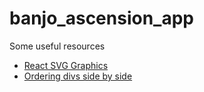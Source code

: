 # banjo_ascension_app

Some useful resources

* [React SVG Graphics](https://datalanguage.com/blog/graphical-uis-with-svg-and-react-part-1-declarative-graphics)
* [Ordering divs side by side](https://stackoverflow.com/questions/6865194/fluid-width-with-equally-spaced-divs)